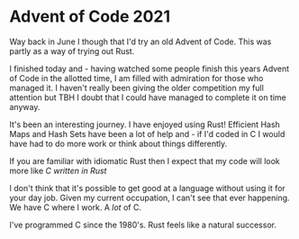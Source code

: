 # Advent of Code 2021

Way back in June I though that I'd try an old Advent of Code. This was partly
as a way of trying out Rust.

I finished today and - having watched some people finish this years Advent
of Code in the allotted time, I am filled with admiration for those who
managed it. I haven't really been giving the older competition my full
attention but TBH I doubt that I could have managed to complete it on
time anyway.

It's been an interesting journey. I have enjoyed using Rust! Efficient
Hash Maps and Hash Sets have been a lot of help and - if I'd coded in
C I would have had to do more work or think about things differently.

If you are familiar with idiomatic Rust then I expect that my code will
look more like _C written in Rust_

I don't think that it's possible to get good at a language without using
it for your day job. Given my current occupation, I can't see that ever
happening. We have C where I work. A _lot_ of C.

I've programmed C since the 1980's. Rust feels like a natural successor.
